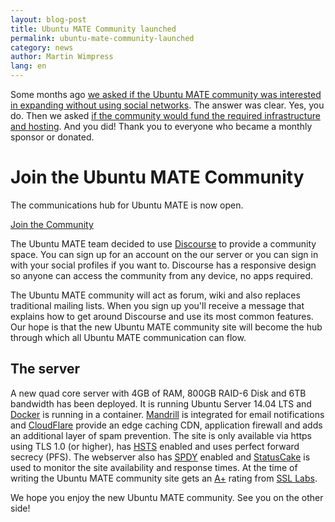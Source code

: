 ```yaml
---
layout: blog-post
title: Ubuntu MATE Community launched
permalink: ubuntu-mate-community-launched
category: news
author: Martin Wimpress
lang: en
---
```


Some months ago [we asked if the Ubuntu MATE community was interested in expanding without using social networks](/blog/alternative-community-forum-poll/).
The answer was clear. Yes, you do. Then we asked [if the community would fund the required infrastructure and hosting](/blog/ubuntu-mate-community-donations/).
And you did! Thank you to everyone who became a monthly sponsor or
donated.

<div class="bs-component">
    <div class="jumbotron">
        <h1>Join the Ubuntu MATE Community</h1>
        <p>The communications hub for Ubuntu MATE is now open.</p>
        <a href="https://ubuntu-mate.community" class="btn btn-primary btn-lg">Join the Community</a>
        </p>
    </div>
</div>

The Ubuntu MATE team decided to use [Discourse](http://www.discourse.org/)
to provide a community space. You can sign up for an account on the
our server or you can sign in with your social profiles if you want to.
Discourse has a responsive design so anyone can access the community
from any device, no apps required.

The Ubuntu MATE community will act as forum, wiki and also replaces
traditional mailing lists. When you sign up you'll receive a message
that explains how to get around Discourse and use its most common
features. Our hope is that the new Ubuntu MATE community site will
become the hub through which all Ubuntu MATE communication can flow.

## The server

A new quad core server with 4GB of RAM, 800GB RAID-6 Disk and 6TB
bandwidth has been deployed. It is running Ubuntu Server 14.04 LTS and
[Docker](https://www.docker.com) is running in a container.
[Mandrill](https://mandrillapp.com/) is integrated for email
notifications and [CloudFlare](https://www.cloudflare.com) provide
an edge caching CDN, application firewall and adds an additional layer
of spam prevention. The site is only available via https using TLS 1.0
(or higher), has [HSTS](https://en.wikipedia.org/wiki/HTTP_Strict_Transport_Security)
enabled and uses perfect forward secrecy (PFS). The webserver also has
[SPDY](https://developers.google.com/speed/spdy) enabled and
[StatusCake](https://www.statuscake.com) is used to monitor the site
availability and response times. At the time of writing the Ubuntu MATE
community site gets an [A+](https://www.ssllabs.com/ssltest/analyze.html?d=ubuntu%2dmate.community&s=104.28.25.88&latest)
rating from [SSL Labs](https://www.ssllabs.com).

We hope you enjoy the new Ubuntu MATE community. See you on the other side!
